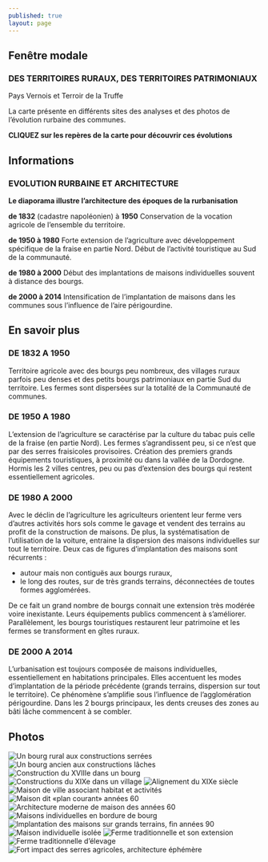 ```yaml
---
published: true
layout: page
---
```


## Fenêtre modale

### DES TERRITOIRES RURAUX, DES TERRITOIRES PATRIMONIAUX

Pays Vernois et Terroir de la Truffe

La carte présente en différents sites des analyses et des photos de l’évolution rurbaine des communes.


**CLIQUEZ sur les repères de la carte pour découvrir ces évolutions**

## Informations

### EVOLUTION RURBAINE ET ARCHITECTURE
**Le diaporama illustre l’architecture des époques de la rurbanisation**


**de 1832** (cadastre napoléonien) à **1950**
Conservation de la vocation agricole de l’ensemble du territoire.

**de 1950 à 1980**
Forte extension de l’agriculture avec développement spécifique de la fraise en partie Nord. Début de l’activité touristique au Sud de la communauté.

**de 1980 à 2000**
Début des implantations de maisons individuelles souvent à distance des bourgs.

**de 2000 à 2014**
Intensification de l’implantation de maisons dans les communes sous l’influence de l’aire périgourdine.

## En savoir plus

### DE 1832 A 1950
Territoire agricole avec des bourgs peu nombreux, des villages ruraux parfois peu denses et des petits bourgs patrimoniaux en partie Sud du territoire. Les fermes sont dispersées sur la totalité de la Communauté de communes.

### DE 1950 A 1980
L’extension de l’agriculture se caractérise par la culture du tabac puis celle de la fraise (en partie Nord). Les fermes s’agrandissent peu, si ce n’est que par des serres fraisicoles provisoires. Création des premiers grands équipements touristiques, à proximité ou dans la vallée de la Dordogne. Hormis les 2 villes centres, peu ou pas d’extension des bourgs qui restent essentiellement agricoles.

### DE 1980 A 2000
Avec le déclin de l’agriculture les agriculteurs orientent leur ferme vers d’autres activités hors sols comme le gavage et vendent des terrains au profit de la construction de maisons. De plus, la systématisation de l’utilisation de la voiture, entraine la dispersion des maisons individuelles sur tout le territoire. Deux cas de figures d’implantation des maisons sont récurrents : 
- autour mais non contiguës aux bourgs ruraux,
- le long des routes, sur de très grands terrains, déconnectées de toutes formes agglomérées.

De ce fait un grand nombre de bourgs connait une extension très modérée voire inexistante. Leurs équipements publics commencent à s’améliorer.
Parallèlement, les bourgs touristiques restaurent leur patrimoine et les fermes se transforment en gîtes ruraux.

### DE 2000 A 2014
L’urbanisation est toujours composée de maisons individuelles, essentiellement en habitations principales. Elles accentuent les modes d’implantation de la période précédente (grands terrains, dispersion sur tout le territoire). Ce phénomène s’amplifie sous l’influence de l’agglomération périgourdine. Dans les 2 bourgs principaux, les dents creuses des zones au bâti lâche commencent à se combler. 

## Photos
![Un bourg rural aux constructions serrées](/data/images/24/histoire/20_HISTOIRE_01.jpg)
![Un bourg ancien aux constructions lâches](/data/images/24/histoire/20_HISTOIRE_02.jpg)
![Construction du XVIIIe dans un bourg](/data/images/24/histoire/20_HISTOIRE_03.jpg)
![Constructions du XIXe dans un village](/data/images/24/histoire/20_HISTOIRE_04.jpg)
![Alignement du XIXe siècle](/data/images/24/histoire/20_HISTOIRE_05.jpg)
![Maison de ville associant habitat et activités](/data/images/24/histoire/20_HISTOIRE_06.jpg)
![Maison dit «plan courant» années 60  ](/data/images/24/histoire/20_HISTOIRE_07.jpg)
![Architecture moderne de maison des années 60](/data/images/24/histoire/20_HISTOIRE_08.jpg)
![Maisons individuelles en bordure de bourg](/data/images/24/histoire/20_HISTOIRE_09.jpg)
![Implantation des maisons sur grands terrains, fin années 90](/data/images/24/histoire/20_HISTOIRE_10.jpg)
![Maison individuelle isolée](/data/images/24/histoire/20_HISTOIRE_11.jpg)
![Ferme traditionnelle et son extension](/data/images/24/histoire/20_HISTOIRE_12.jpg)
![Ferme traditionnelle d’élevage](/data/images/24/histoire/20_HISTOIRE_13.jpg)
![Fort impact des serres agricoles, architecture éphémère](/data/images/24/histoire/20_HISTOIRE_14.jpg)
